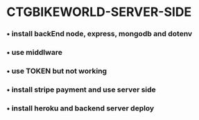 # CTGBIKEWORLD-SERVER-SIDE

### • install backEnd node, express, mongodb and dotenv
### • use middlware
### • use TOKEN but not working
### • install stripe payment and use server side
### • install heroku and backend server deploy
